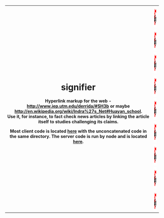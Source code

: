 <table border="0" cellpadding="0" cellspacing="0" frame="void" width="100%">
<colgroup>
<col class="one" border="0">
<col class="two" border="0" align="right">
</colgroup>
<tr>
<th rowspan="9">
<h1>signifier</h1>

<p>Hyperlink markup for the web - 
<a href="http://www.iep.utm.edu/derrida/#SH3b">http://www.iep.utm.edu/derrida/#SH3b</a>
or maybe 
<a href="http://en.wikipedia.org/wiki/Indra%27s_Net#Huayan_school">http://en.wikipedia.org/wiki/Indra%27s_Net#Huayan_school</a>. <br>
Use it, for instance, to fact check news articles by linking the article itself to studies challenging its claims.</p>
<p style="text-size:8px;">
Most client code is located <a href="https://github.com/elju/signifier/blob/master/extension/content-script/signifier.coffee">here</a> with the unconcatenated code in the same directory. The server code is run by node and is located <a href="https://github.com/elju/signifier/blob/master/server/server.coffee">here</a>.</p>
</th>
<td>
<img src="https://github.com/elju/signifier/raw/master/extension/images/icon.png" width="120px" height="70px" align="right">
</td>
</tr>
<tr>
<td>
<img src="https://github.com/elju/signifier/raw/master/extension/images/icon.png" width="84px" height="70px" align="right">
</td>
</tr>
<tr>
<td>
<img src="https://github.com/elju/signifier/raw/master/extension/images/icon.png" width="84px" height="70px" align="right">
</td>
</tr>
<tr>
<td>
<img src="https://github.com/elju/signifier/raw/master/extension/images/icon.png" width="84px" height="70px" align="right">
</td>
</tr>
<tr>
<td>
<img src="https://github.com/elju/signifier/raw/master/extension/images/icon.png" width="84px" height="70px" align="right">
</td>
</tr>
<tr>
<td>
<img src="https://github.com/elju/signifier/raw/master/extension/images/icon.png" width="84px" height="70px" align="right">
</td>
</tr>
<tr>
<td>
<img src="https://github.com/elju/signifier/raw/master/extension/images/icon.png" width="84px" height="70px" align="right">
</td>
</tr>
<tr>
<td>
<img src="https://github.com/elju/signifier/raw/master/extension/images/icon.png" width="84px" height="70px" align="right">
</td>
</tr>
<tr>
<td>
<img src="https://github.com/elju/signifier/raw/master/extension/images/icon.png" width="84px" height="70px" align="right">
</td>
</tr>
</table>
